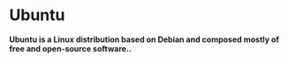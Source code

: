 # Ubuntu

**Ubuntu is a Linux distribution based on Debian and composed mostly of free and open-source software..**
